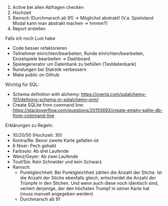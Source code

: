 1. Active bei allen Abfragen checken 
2. Hochzeit
3. Ramsch (Durchmarsch ab 91) -> 
   Möglichst abstrakt! (V.a. Spielstand Modal kann man abstrakt machen -> hmmm?)
4. Report erstellen

Falls ich noch Lust habe
- Code besser refaktorieren
- Teilnehmer einrichten/bearbeiten, Runde einrichten/bearbeiten, Einzelspiele bearbeiten -> Dashboard
- Spielegenerator um Datenbank zu befüllen (Testdatenbank)
- Rundungen bei Statistik verbessern
- Make public on Github
 
 Wichtig für SQL:
 - Schema definition with alchemy: https://overiq.com/sqlalchemy-101/defining-schema-in-sqlalchemy-orm/
 - Create SQLite from command line: https://stackoverflow.com/questions/20155693/create-empty-sqlite-db-from-command-line
  
 Erklärungen zu Regeln:
- 10/20/50 (Hochzeit: 30)
- Kontra/Re: Bevor zweite Karte gefallen ist
- 6 Nixer: Pech gehabt
- Farbsolo: Ab drei Laufende
- Wenz/Geyer: Ab zwei Laufende
- Tout/Sie: Kein Schneider und kein Schwarz
- Ramsch: 
  - Punktgleichheit: Bei Punktgleichheit zählen die Anzahl der Stiche. Ist die Anzahl der Stiche ebenfalls gleich, 
    entscheidet die Anzahl der Trümpfe in den Stichen. Und wenn auch diese noch identisch sind, verliert derjenige, der 
    den höchsten Trumpf in seiner Karte hat (muss manuell angegeben werden)
  - Durchmarsch ab 91
 
 
 
